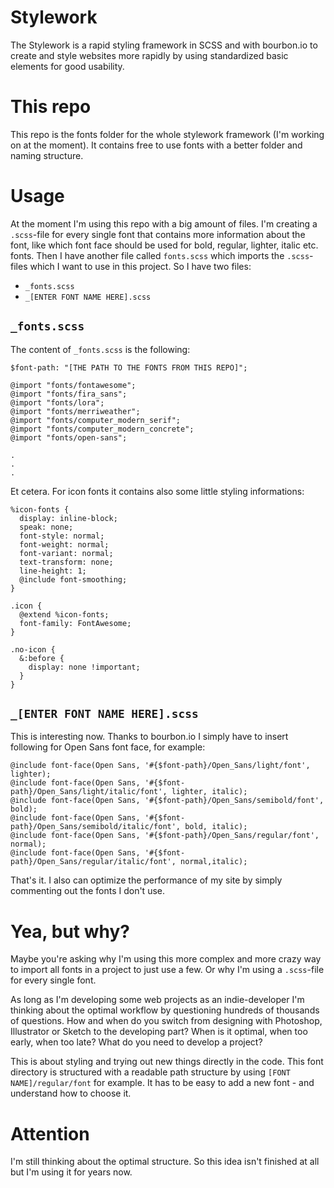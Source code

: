# Stylework
The Stylework is a rapid styling framework in SCSS and with bourbon.io to create and style websites more rapidly by using standardized basic elements for good usability.

# This repo
This repo is the fonts folder for the whole stylework framework (I'm working on at the moment). It contains free to use fonts with a better folder and naming structure.

# Usage

At the moment I'm using this repo with a big amount of files. I'm creating a `.scss`-file for every single font that contains more information about the font, like which font face should be used for bold, regular, lighter, italic etc. fonts. Then I have another file called `fonts.scss` which imports the  `.scss`-files which I want to use in this project. So I have two files:

- `_fonts.scss`
- `_[ENTER FONT NAME HERE].scss`

## `_fonts.scss`
The content of `_fonts.scss` is the following:

```
$font-path: "[THE PATH TO THE FONTS FROM THIS REPO]";

@import "fonts/fontawesome";
@import "fonts/fira_sans";
@import "fonts/lora";
@import "fonts/merriweather";
@import "fonts/computer_modern_serif";
@import "fonts/computer_modern_concrete";
@import "fonts/open-sans";

.
.
.
```

Et cetera. For icon fonts it contains also some little styling informations:

```
%icon-fonts {
  display: inline-block;
  speak: none;
  font-style: normal;
  font-weight: normal;
  font-variant: normal;
  text-transform: none;
  line-height: 1;
  @include font-smoothing;
}

.icon {
  @extend %icon-fonts;
  font-family: FontAwesome;
}

.no-icon {
  &:before {
    display: none !important;
  }
}
```

## `_[ENTER FONT NAME HERE].scss`
This is interesting now. Thanks to bourbon.io I simply have to insert following for Open Sans font face, for example:

```
@include font-face(Open Sans, '#{$font-path}/Open_Sans/light/font', lighter);
@include font-face(Open Sans, '#{$font-path}/Open_Sans/light/italic/font', lighter, italic);
@include font-face(Open Sans, '#{$font-path}/Open_Sans/semibold/font', bold);
@include font-face(Open Sans, '#{$font-path}/Open_Sans/semibold/italic/font', bold, italic);
@include font-face(Open Sans, '#{$font-path}/Open_Sans/regular/font', normal);
@include font-face(Open Sans, '#{$font-path}/Open_Sans/regular/italic/font', normal,italic);
```

That's it. I also can optimize the performance of my site by simply commenting out the fonts I don't use.

# Yea, but why?
Maybe you're asking why I'm using this more complex and more crazy way to import all fonts in a project to just use a few. Or why I'm using a `.scss`-file for every single font. 

As long as I'm developing some web projects as an indie-developer I'm thinking about the optimal workflow by questioning hundreds of thousands of questions. How and when do you switch from designing with Photoshop, Illustrator or Sketch to the developing part? When is it optimal, when too early, when too late? What do you need to develop a project?

This is about styling and trying out new things directly in the code. This font directory is structured with a readable path structure by using `[FONT NAME]/regular/font` for example. It has to be easy to add a new font - and understand how to choose it.

# Attention
I'm still thinking about the optimal structure. So this idea isn't finished at all but I'm using it for years now.
